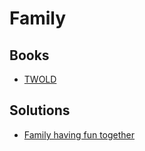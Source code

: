 # Family

## Books

* [TWOLD](../books/twold.md)

## Solutions

* [Family having fun together](../solutions/family-having-fun-together.md)
